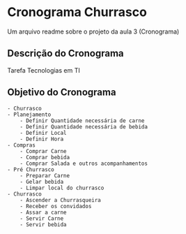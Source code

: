 # Cronograma Churrasco

  Um arquivo readme sobre o projeto da aula 3 (Cronograma)

## Descrição do Cronograma

Tarefa Tecnologias em TI
## Objetivo do Cronograma 
    - Churrasco
    - Planejamento
        - Definir Quantidade necessária de carne
        - Definir Quantidade necessária de bebida
        - Definir Local 
        - Definir Hora
    - Compras
        - Comprar Carne
        - Comprar bebida
        - Comprar Salada e outros acompanhamentos 
    - Pré Churrasco 
        - Preparar Carne
        - Gelar bebida
        - Limpar local do churrasco 
    - Churrasco
        - Ascender a Churrasqueira
        - Receber os convidados 
        - Assar a carne 
        - Servir Carne
        - Servir bebida
